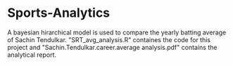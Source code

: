 # Sports-Analytics
A bayesian hirarchical model is used to compare the yearly batting average of Sachin Tendulkar.
"SRT_avg_analysis.R" containes the code for this project and "Sachin.Tendulkar.career.average analysis.pdf" contains the analytical report.
